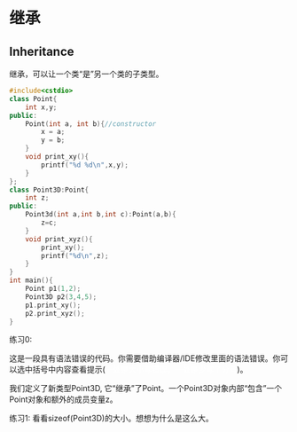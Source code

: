 # 继承
## Inheritance

继承，可以让一个类“是”另一个类的子类型。

```c++
#include<cstdio>
class Point{
    int x,y;
public:
    Point(int a, int b){//constructor
        x = a;
        y = b;
    }
    void print_xy(){
        printf("%d %d\n",x,y);
    }
};
class Point3D:Point{
    int z;
public:
    Point3d(int a,int b,int c):Point(a,b){
        z=c;
    }
    void print_xyz(){
        print_xy();
        printf("%d\n",z);
    }
}
int main(){
    Point p1(1,2);
    Point3D p2(3,4,5); 
    p1.print_xy();
    p2.print_xyz();
}
```

练习0:

这是一段具有语法错误的代码。你需要借助编译器/IDE修改里面的语法错误。你可以选中括号中内容查看提示(<font color="white">一处是大小写错误，一处是少写了分号</font>)。

我们定义了新类型Point3D, 它“继承”了Point。一个Point3D对象内部“包含”一个Point对象和额外的成员变量z。

练习1: 看看sizeof(Point3D)的大小。想想为什么是这么大。